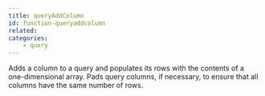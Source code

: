 ```yaml
---
title: queryAddColumn
id: function-queryaddcolumn
related:
categories:
    - query
---
```


Adds a column to a query and populates its rows with the
        contents of a one-dimensional array. Pads query columns,
        if necessary, to ensure that all columns have the same number
        of rows.